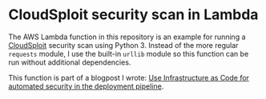 # CloudSploit security scan in Lambda
The AWS Lambda function in this repository is an example for running a [CloudSploit](https://www.cloudsploit.com) security scan using Python 3. Instead of the more regular `requests` module, I use the built-in `urllib` module so this function can be run without additional dependencies.

This function is part of a blogpost I wrote: [Use Infrastructure as Code for automated security in the deployment pipeline](https://sanderknape.com/2017/06/improving-your-security-with-infrastructure-as-code).
